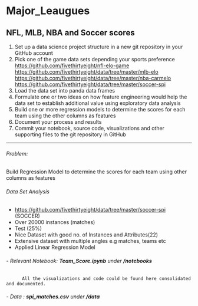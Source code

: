 # Major_Leaugues

##  NFL, MLB, NBA and Soccer scores

1. Set up a data science project structure in a new git repository in your GitHub account
2. Pick one of the game data sets depending your sports preference
https://github.com/fivethirtyeight/nfl-elo-game 
https://github.com/fivethirtyeight/data/tree/master/mlb-elo 
https://github.com/fivethirtyeight/data/tree/master/nba-carmelo 
https://github.com/fivethirtyeight/data/tree/master/soccer-spi 
3. Load the data set into panda data frames
4. Formulate one or two ideas on how feature engineering would help the data set to establish additional value using exploratory data analysis
5. Build one or more regression models to determine the scores for each team using the other columns as features
6. Document your process and results
7. Commit your notebook, source code, visualizations and other supporting files to the git repository in GitHub

--------------------------------------------------------------------------------------------------
###### Problem:
Build Regression Model to determine the scores for each team using other columns as features

###### Data Set Analysis
- https://github.com/fivethirtyeight/data/tree/master/soccer-spi (SOCCER)
- Over 20000 instances (matches)
- Test (25%)
- Nice Dataset with good no. of Instances and Attributes(22)
- Extensive dataset with multiple angles e.g matches, teams etc
- Applied Linear Regression Model

###### - Relevant Notebook: **Team_Score.ipynb** under **_/notebooks_**
          All the visualizations and code could be found here consolidated and documented.
          
###### - Data : **spi_matches.csv** under **_/data_**
